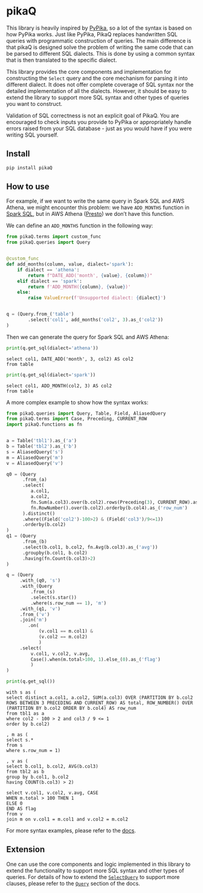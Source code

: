 # pikaQ

<!-- WARNING: THIS FILE WAS AUTOGENERATED! DO NOT EDIT! -->

This library is heavily inspired by
[PyPika](https://github.com/kayak/pypika), so a lot of the syntax is
based on how PyPika works. Just like PyPika, PikaQ replaces handwritten
SQL queries with programmatic construction of queries. The main
difference is that pikaQ is designed solve the problem of writing the
same code that can be parsed to different SQL dialects. This is done by
using a common syntax that is then translated to the specific dialect.

This library provides the core components and implementation for
constructing the `Select` query and the core mechanism for parsing it
into different dialect. It does not offer complete coverage of SQL
syntax nor the detailed implementation of all the dialects. However, it
should be easy to extend the library to support more SQL syntax and
other types of queries you want to construct.

Validation of SQL correctness is not an explicit goal of PikaQ. You are
encouraged to check inputs you provide to PyPika or appropriately handle
errors raised from your SQL database - just as you would have if you
were writing SQL yourself.

## Install

``` sh
pip install pikaQ
```

## How to use

For example, if we want to write the same query in Spark SQL and AWS
Athena, we might encounter this problem: we have `ADD_MONTHS` function
in [Spark SQL](https://spark.apache.org/docs/2.3.0/api/sql/#add_months),
but in AWS Athena
([Presto](https://prestodb.io/docs/current/functions/datetime.html#interval-functions))
we don’t have this function.

We can define an `ADD_MONTHS` function in the following way:

``` python
from pikaQ.terms import custom_func
from pikaQ.queries import Query


@custom_func
def add_months(column, value, dialect='spark'):
    if dialect == 'athena':
        return f"DATE_ADD('month', {value}, {column})"
    elif dialect == 'spark':
        return f'ADD_MONTH({column}, {value})'
    else:
        raise ValueError(f'Unsupported dialect: {dialect}')


q = (Query.from_('table')
        .select('col1', add_months('col2', 3).as_('col2'))
)
```

Then we can generate the query for Spark SQL and AWS Athena:

``` python
print(q.get_sql(dialect='athena'))
```

    select col1, DATE_ADD('month', 3, col2) AS col2
    from table

``` python
print(q.get_sql(dialect='spark'))
```

    select col1, ADD_MONTH(col2, 3) AS col2
    from table

A more complex example to show how the syntax works:

``` python
from pikaQ.queries import Query, Table, Field, AliasedQuery
from pikaQ.terms import Case, Preceding, CURRENT_ROW
import pikaQ.functions as fn


a = Table('tbl1').as_('a')
b = Table('tbl2').as_('b')
s = AliasedQuery('s')
m = AliasedQuery('m')
v = AliasedQuery('v')

q0 = (Query
      .from_(a)
      .select(
         a.col1,
         a.col2,
         fn.Sum(a.col3).over(b.col2).rows(Preceding(3), CURRENT_ROW).as_('total'), 
         fn.RowNumber().over(b.col2).orderby(b.col4).as_('row_num')
      ).distinct()
      .where((Field('col2')-100>2) & (Field('col3')/9<=1))
      .orderby(b.col2)
)
q1 = (Query
      .from_(b)
      .select(b.col1, b.col2, fn.Avg(b.col3).as_('avg'))
      .groupby(b.col1, b.col2)
      .having(fn.Count(b.col3)>2)
)

q = (Query
     .with_(q0, 's')
     .with_(Query
         .from_(s)
         .select(s.star())
         .where(s.row_num == 1), 'm')
     .with_(q1, 'v')
     .from_('v')
     .join('m')
        .on(
            (v.col1 == m.col1) &
            (v.col2 == m.col2)
            )
     .select(
         v.col1, v.col2, v.avg,
         Case().when(m.total>100, 1).else_(0).as_('flag')
         )
)

print(q.get_sql())
```

    with s as (
    select distinct a.col1, a.col2, SUM(a.col3) OVER (PARTITION BY b.col2 ROWS BETWEEN 3 PRECEDING AND CURRENT_ROW) AS total, ROW_NUMBER() OVER (PARTITION BY b.col2 ORDER BY b.col4) AS row_num
    from tbl1 as a
    where col2 - 100 > 2 and col3 / 9 <= 1
    order by b.col2)

    , m as (
    select s.*
    from s
    where s.row_num = 1)

    , v as (
    select b.col1, b.col2, AVG(b.col3)
    from tbl2 as b
    group by b.col1, b.col2
    having COUNT(b.col3) > 2)

    select v.col1, v.col2, v.avg, CASE
    WHEN m.total > 100 THEN 1
    ELSE 0
    END AS flag
    from v
    join m on v.col1 = m.col1 and v.col2 = m.col2

For more syntax examples, please refer to the
[docs](https://feynlee.github.io/pikaQ/).

## Extension

One can use the core components and logic implemented in this library to
extend the functionality to support more SQL syntax and other types of
queries. For details of how to extend the
[`SelectQuery`](https://feynlee.github.io/pikaQ/queries.html#selectquery)
to support more clauses, please refer to the
[`Query`](https://feynlee.github.io/pikaQ/queries.html#query) section of
the docs.
